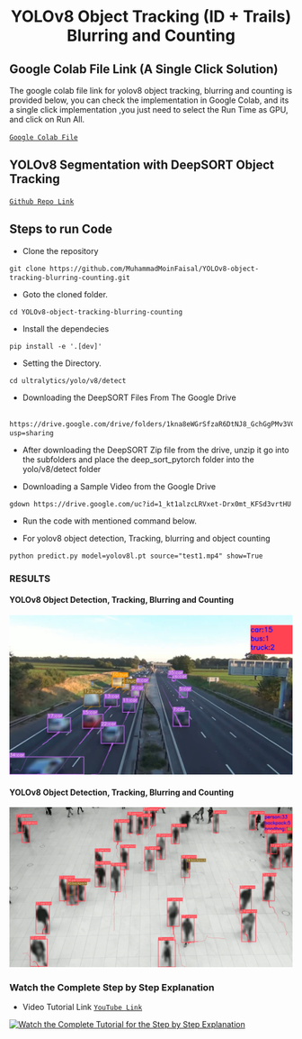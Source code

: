 <H1 align="center">
YOLOv8 Object Tracking (ID + Trails) Blurring and Counting </H1>

## Google Colab File Link (A Single Click Solution)
The google colab file link for yolov8 object tracking, blurring and  counting is provided below, you can check the implementation in Google Colab, and its a single click implementation
,you just need to select the Run Time as GPU, and click on Run All.

[`Google Colab File`](https://colab.research.google.com/drive/1haDui8z7OvITbOpGL1d0NFf6M4BxcI-y?usp=sharing)

## YOLOv8 Segmentation with DeepSORT Object Tracking

[`Github Repo Link`](https://github.com/MuhammadMoinFaisal/YOLOv8_Segmentation_DeepSORT_Object_Tracking.git)

## Steps to run Code

- Clone the repository
```
git clone https://github.com/MuhammadMoinFaisal/YOLOv8-object-tracking-blurring-counting.git
```
- Goto the cloned folder.
```
cd YOLOv8-object-tracking-blurring-counting
```
- Install the dependecies
```
pip install -e '.[dev]'

```

- Setting the Directory.
```
cd ultralytics/yolo/v8/detect

```
- Downloading the DeepSORT Files From The Google Drive 
```

https://drive.google.com/drive/folders/1kna8eWGrSfzaR6DtNJ8_GchGgPMv3VC8?usp=sharing
```
- After downloading the DeepSORT Zip file from the drive, unzip it go into the subfolders and place the deep_sort_pytorch folder into the yolo/v8/detect folder

- Downloading a Sample Video from the Google Drive
```
gdown https://drive.google.com/uc?id=1_kt1alzcLRVxet-Drx0mt_KFSd3vrtHU
```

- Run the code with mentioned command below.

- For yolov8 object detection, Tracking,  blurring and object counting
```
python predict.py model=yolov8l.pt source="test1.mp4" show=True
```

### RESULTS

#### YOLOv8 Object Detection, Tracking, Blurring and Counting 
![](./figure/figure1.png)

#### YOLOv8 Object Detection, Tracking, Blurring and Counting 

![](./figure/figure2.png)

### Watch the Complete Step by Step Explanation

- Video Tutorial Link  [`YouTube Link`](https://www.youtube.com/watch?v=9jRRZ-WL698)


[![Watch the Complete Tutorial for the Step by Step Explanation](https://img.youtube.com/vi/9jRRZ-WL698/0.jpg)]([https://www.youtube.com/watch?v=StTqXEQ2l-Y](https://www.youtube.com/watch?v=9jRRZ-WL698))

